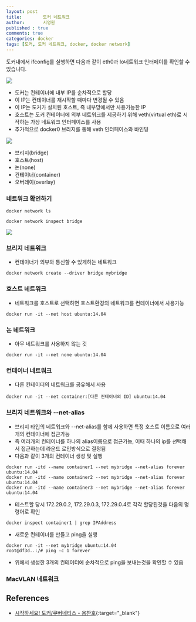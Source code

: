 ```yaml
---
layout: post
title:        도커 네트워크
author:       서영원
published : true
comments: true
categories: docker
tags: [도커, 도커 네트워크, docker, docker network]
---
```


도커내에서 ifconfig를 실행하면 다음과 같이 eth0과 lo네트워크 인터페이를 확인할 수 있습니다.

![](/assets/post/docker/docker-network-01.png)


* 도커는 컨테이너에 내부 IP를 순차적으로 할당
* 이 IP는 컨테이너를 재시작할 때마다 변경될 수 있음
* 이 IP는 도커가 설치된 호스트, 즉 내부망에서만 사용가능한 IP
* 호스트는 도커 컨테이너에 외부 네트워크를 제공하기 위해 veth(virtual eth)로 시작하는 가상 네트워크 인터페이스를 사용
* 추가적으로 docker0 브리지를 통해 veth 인터페이스와 바인딩

![](/assets/post/docker/docker-network-02.png)



* 브리지(bridge)
* 호스트(host)
* 논(none)
* 컨테이너(container)
* 오버레이(overlay)

### 네트워크 확인하기
```
docker network ls
```


```
docker network inspect bridge
```
![](/assets/post/docker/docker-network-03.png)


### 브리지 네트워크
* 컨테이너가 외부와 통신할 수 있게하는 네트워크
```
docker network create --driver bridge mybridge
```

### 호스트 네트워크
* 네트워크를 호스트로 선택하면 호스트환경의 네트워크를 컨테이너에서 사용가능
```
docker run -it --net host ubuntu:14.04
```

### 논 네트워크
* 아무 네트워크를 사용하지 않는 것
```
docker run -it --net none ubuntu:14.04
```

### 컨테이너 네트워크
* 다른 컨테이터의 네트워크를 공유해서 사용
```
docker run -it --net container:[다른 컨테이너의 ID] ubuntu:14.04
```


### 브리지 네트워크와 --net-alias
* 브리지 타입의 네트워크와 --net-alias를 함께 사용하면 특정 호스트 이름으로 여러개의 컨테이너에 접근가능
* 즉 여러개의 컨테이너를 하나의 alias이름으로 접근가능, 이때 하나의 ip를 선택해서 접근하는데 라운드 로인방식으로 결정됨
* 다음과 같이 3개의 컨테이너 생성 및 실행
```
docker run -itd --name container1 --net mybridge --net-alias forever ubuntu:14.04
docker run -itd --name container2 --net mybridge --net-alias forever ubuntu:14.04
docker run -itd --name container3 --net mybridge --net-alias forever ubuntu:14.04
```
* 테스트할 당시 172.29.0.2, 172.29.0.3, 172.29.0.4로 각각 할당된것을 다음의 명령어로 확인
```
docker inspect container1 | grep IPAddress
```
* 새로운 컨테이너를 만들고 ping을 실행
```
docker run -it --net mybridge ubuntu:14.04
root@df3d..:/# ping -c 1 forever
```
* 위에서 생성한 3개의 컨테이터에 순차적으로 ping을 보내는것을 확인할 수 있음

### MacVLAN 네트워크

## References
* [시작하세요! 도커/쿠버네티스 - 용찬호](http://www.kyobobook.co.kr/product/detailViewKor.laf?ejkGb=KOR&mallGb=KOR&barcode=9791158392291&orderClick=LEa&Kc=){:target="_blank"}